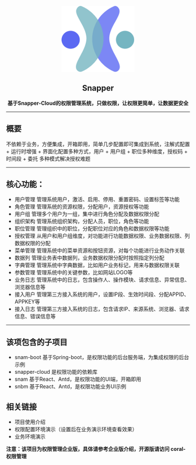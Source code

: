 <div style="text-align: center;"><img src="auth.svg" width="200" height="180"/></div>
<div style="text-align: center;"><h2>Snapper</h2></div>
<div style="text-align: center;"><b>基于Snapper-Cloud的权限管理系统，只做权限，让权限更简单，让数据更安全</b></div>
<hr/>
<h2>概要</h2>
<p>不依赖于业务，方便集成，开箱即用，简单几步配置即可集成到系统，注解式配置 + 运行时增强 + 界面化配置多种方式，用户 + 用户组 + 职位多种维度，授权码 + 时间段 + 委托 多种模式解决授权难题
<hr/>
<h2>核心功能：</h2>
<ul>
    <li>用户管理 管理系统用户，激活、启用、停用、重置密码、设置标签等功能</li>
    <li>角色管理 管理系统的资源权限，分配用户，资源授权等功能</li>
    <li>用户组  管理多个用户为一组，集中进行角色分配及数据权限分配</li>
    <li>组织架构 管理系统组织架构，分配人员，职位，角色等功能</li>
    <li>职位管理 管理组织中的职位，分配职位对应的角色和数据权限等功能</li>
    <li>授权管理 从用户和用户组维度，对功能进行功能数据权限、业务数据权限、列数据权限的分配</li>
    <li>菜单管理 管理系统中的菜单资源和按钮资源，对每个功能进行业务动作关联</li>
    <li>数据列 管理业务表中数据列，业务数据权限分配时按照指定列分配</li>
    <li>字典管理 管理系统中字典数据，比如用户业务标记，用来与数据权限关联</li>
    <li>参数管理 管理系统中的关键参数，比如网站LOGO等</li>
    <li>业务日志 管理系统中的日志，包含操作人、操作模块、请求信息、异常信息、浏览器信息等</li>
    <li>接入用户 管理第三方接入系统的用户，设置IP段、生效时间段、分配APPID、APPKEY等</li>
    <li>接入日志 管理第三方接入系统的日志，包含请求IP、来源系统、浏览器、请求信息、错误信息等</li>
</ul>
<hr/>
<h2>该项包含的子项目</h2> 
<ul>
    <li>snam-boot 基于Spring-boot，是权限功能的后台服务端，为集成权限的后台示例</li>
    <li>snapper-cloud 是权限功能的依赖库</li>
    <li>snam 基于React、Antd，是权限功能的UI端，开箱即用</li>
    <li>snbm 基于React、Antd，是权限功能业务UI示例</li>
</ul>
<h2>相关链接</h2>
<ul>
    <li><a>项目使用介绍</a></li>
    <li><a>权限配置环境演示（设置后在业务演示环境查看效果）</a></li>
    <li><a>业务环境演示</a></li>
</ul>

<b>注意：该项目为权限管理企业版，具体请参考<a>企业版介绍</a>，开源版请访问
<a>coral-权限管理</a></b>





